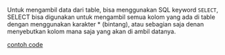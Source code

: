 Untuk mengambil data dari table, bisa menggunakan SQL keyword `SELECT`,
SELECT bisa digunakan untuk mengambil semua kolom yang ada di table dengan menggunakan karakter \* (bintang), atau sebagian saja denan menyebutkan kolom mana saja yang akan di ambil datanya.

[contoh code ](../sql/SELECT.sql)

